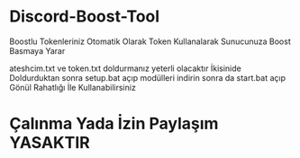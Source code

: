 # Discord-Boost-Tool
Boostlu Tokenleriniz Otomatik Olarak Token Kullanalarak Sunucunuza Boost Basmaya Yarar

ateshcim.txt ve token.txt doldurmanız yeterli olacaktır
İkisinide Doldurduktan sonra setup.bat açıp modülleri indirin sonra da start.bat açıp Gönül Rahatlığı İle Kullanabilirsiniz

# Çalınma Yada İzin Paylaşım YASAKTIR
